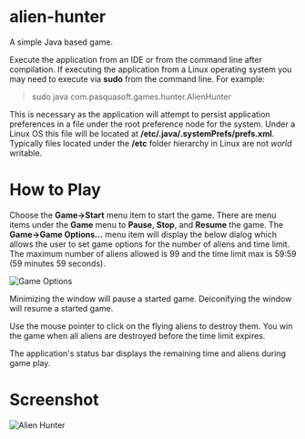 # alien-hunter
A simple Java based game.

Execute the application from an IDE or from the command line after compilation.
If executing the application from a Linux operating system you may need to execute
via **sudo** from the command line. For example:

> sudo java com.pasquasoft.games.hunter.AlienHunter

This is necessary as the application will attempt to persist application preferences in a file under the root preference node for the system. Under a Linux OS this file will be located at **/etc/.java/.systemPrefs/prefs.xml**. Typically files located under the **/etc** folder hierarchy in Linux are not  _world_  writable.

# How to Play

Choose the **Game->Start** menu item to start the game. There are menu items under the **Game** menu to **Pause**, **Stop**, and **Resume** the game. The **Game->Game Options...** menu item will display the below dialog which allows the user to set game options for the number of aliens and time limit. The maximum number of aliens allowed is 99 and the time limit max is 59:59 (59 minutes 59 seconds).

![Game Options](https://user-images.githubusercontent.com/32653184/137032127-fe2ec26e-506e-4e06-9454-d5ec7c16a9e5.png)

Minimizing the window will pause a started game. Deiconifying the window will resume a started game.

Use the mouse pointer to click on the flying aliens to destroy them. You win the game when all aliens are destroyed before the time limit expires.

The application's status bar displays the remaining time and aliens during game play.

# Screenshot

![Alien Hunter](https://user-images.githubusercontent.com/32653184/137034536-8c6270bf-0364-4063-aec3-3d3541a33ce3.png)

